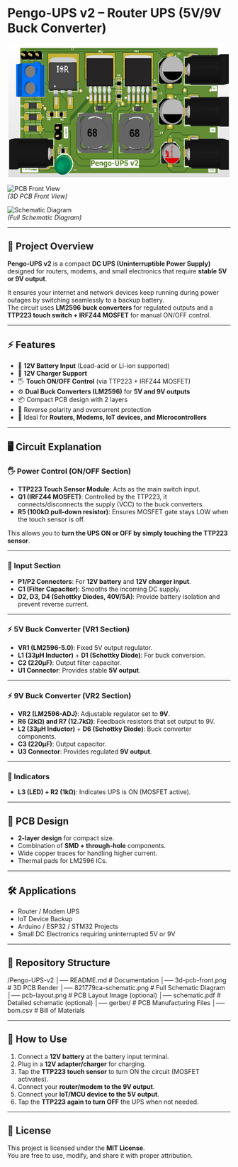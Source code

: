 # Pengo-UPS v2 – Router UPS (5V/9V Buck Converter)

<p align="center">
    <img src="img/3d-pcb-font.png" alt="Pinout" width="500" height="300">
</p>



![PCB Front View](./3d-pcb-font.png)  
*(3D PCB Front View)*  

![Schematic Diagram](./821779ca-322f-4e97-bc21-2c0b6a08329d.png)  
*(Full Schematic Diagram)*  

---

## 📌 Project Overview
**Pengo-UPS v2** is a compact **DC UPS (Uninterruptible Power Supply)** designed for routers, modems, and small electronics that require **stable 5V or 9V output**.  

It ensures your internet and network devices keep running during power outages by switching seamlessly to a backup battery.  
The circuit uses **LM2596 buck converters** for regulated outputs and a **TTP223 touch switch + IRFZ44 MOSFET** for manual ON/OFF control.

---

## ⚡ Features
- 🔋 **12V Battery Input** (Lead-acid or Li-ion supported)  
- 🔌 **12V Charger Support**  
- 🖐️ **Touch ON/OFF Control** (via TTP223 + IRFZ44 MOSFET)  
- ⚙️ **Dual Buck Converters (LM2596)** for **5V and 9V outputs**  
- 📦 Compact PCB design with 2 layers  
- 🔧 Reverse polarity and overcurrent protection  
- 📡 Ideal for **Routers, Modems, IoT devices, and Microcontrollers**  

---

## 🖥️ Circuit Explanation

### 🖐️ Power Control (ON/OFF Section)
- **TTP223 Touch Sensor Module**: Acts as the main switch input.  
- **Q1 (IRFZ44 MOSFET)**: Controlled by the TTP223, it connects/disconnects the supply (VCC) to the buck converters.  
- **R5 (100kΩ pull-down resistor)**: Ensures MOSFET gate stays LOW when the touch sensor is off.  

This allows you to **turn the UPS ON or OFF by simply touching the TTP223 sensor**.

---

### 🔌 Input Section
- **P1/P2 Connectors**: For **12V battery** and **12V charger input**.  
- **C1 (Filter Capacitor)**: Smooths the incoming DC supply.  
- **D2, D3, D4 (Schottky Diodes, 40V/5A)**: Provide battery isolation and prevent reverse current.  

---

### ⚡ 5V Buck Converter (VR1 Section)
- **VR1 (LM2596-5.0)**: Fixed 5V output regulator.  
- **L1 (33µH Inductor)** + **D1 (Schottky Diode)**: For buck conversion.  
- **C2 (220µF)**: Output filter capacitor.  
- **U1 Connector**: Provides stable **5V output**.  

---

### ⚡ 9V Buck Converter (VR2 Section)
- **VR2 (LM2596-ADJ)**: Adjustable regulator set to **9V**.  
- **R6 (2kΩ) and R7 (12.7kΩ)**: Feedback resistors that set output to 9V.  
- **L2 (33µH Inductor)** + **D6 (Schottky Diode)**: Buck converter components.  
- **C3 (220µF)**: Output capacitor.  
- **U3 Connector**: Provides regulated **9V output**.  

---

### 🔦 Indicators
- **L3 (LED) + R2 (1kΩ)**: Indicates UPS is ON (MOSFET active).  

---

## 📐 PCB Design
- **2-layer design** for compact size.  
- Combination of **SMD + through-hole** components.  
- Wide copper traces for handling higher current.  
- Thermal pads for LM2596 ICs.  

---

## 🛠️ Applications
- Router / Modem UPS  
- IoT Device Backup  
- Arduino / ESP32 / STM32 Projects  
- Small DC Electronics requiring uninterrupted 5V or 9V  

---

## 📂 Repository Structure
/Pengo-UPS-v2
│── README.md # Documentation
│── 3d-pcb-front.png # 3D PCB Render
│── 821779ca-schematic.png # Full Schematic Diagram
│── pcb-layout.png # PCB Layout Image (optional)
│── schematic.pdf # Detailed schematic (optional)
│── gerber/ # PCB Manufacturing Files
│── bom.csv # Bill of Materials


---

## 🔧 How to Use
1. Connect a **12V battery** at the battery input terminal.  
2. Plug in a **12V adapter/charger** for charging.  
3. Tap the **TTP223 touch sensor** to turn ON the circuit (MOSFET activates).  
4. Connect your **router/modem to the 9V output**.  
5. Connect your **IoT/MCU device to the 5V output**.  
6. Tap the **TTP223 again to turn OFF** the UPS when not needed.  

---

## 📜 License
This project is licensed under the **MIT License**.  
You are free to use, modify, and share it with proper attribution.  
